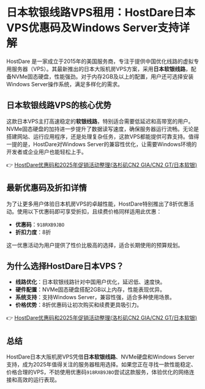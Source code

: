 # 日本软银线路VPS租用：HostDare日本VPS优惠码及Windows Server支持详解

HostDare 是一家成立于2015年的美国服务商，专注于提供中国优化线路的虚拟专用服务器（VPS）。其最新推出的日本大阪机房VPS方案，采用**日本软银线路**，配备NVMe固态硬盘，性能强劲。对于内存2GB及以上的配置，用户还可选择安装Windows Server操作系统，满足多样化的需求。

## 日本软银线路VPS的核心优势

这款日本VPS主打高速稳定的**软银线路**，特别适合需要低延迟和高带宽的用户。NVMe固态硬盘的加持进一步提升了数据读写速度，确保服务器运行流畅。无论是搭建网站、运行应用程序，还是处理复杂任务，这款VPS都能提供可靠支持。值得一提的是，HostDare对Windows Server的兼容性优化，让需要Windows环境的开发者或企业用户也能轻松上手。

👉 [HostDare优惠码和2025年促销活动整理(洛杉矶CN2 GIA/CN2 GT/日本软银)](https://bit.ly/hostdare)

## 最新优惠码及折扣详情

为了让更多用户体验日本机房VPS的卓越性能，HostDare特别推出了8折优惠活动。使用以下优惠码即可享受折扣，且续费价格同样适用此优惠：

- **优惠码**：`918RXB9JBO`  
- **折扣力度**：8折  

这一优惠活动为用户提供了性价比极高的选择，适合长期使用的预算规划。

## 为什么选择HostDare日本VPS？

- **线路优化**：日本软银线路针对中国用户优化，延迟低、速度快。  
- **硬件配置**：NVMe固态硬盘搭配2GB以上内存，性能表现优异。  
- **系统支持**：支持Windows Server，兼容性强，适合多种使用场景。  
- **价格优势**：8折优惠码让初次购买和续费更具吸引力。  

👉 [HostDare优惠码和2025年促销活动整理(洛杉矶CN2 GIA/CN2 GT/日本软银)](https://bit.ly/hostdare)

## 总结

HostDare日本大阪机房VPS凭借**日本软银线路**、NVMe硬盘和Windows Server支持，成为2025年值得关注的服务器租用选择。如果您正在寻找一款性能稳定、价格合理的VPS，不妨使用优惠码`918RXB9JBO`尝试这款服务，体验优化的网络连接和高效的运行表现。